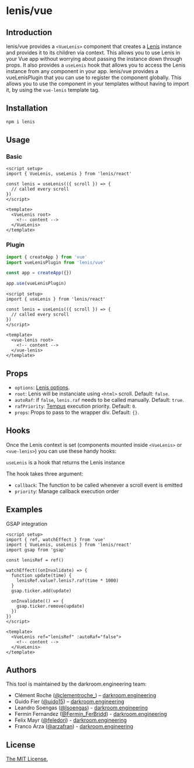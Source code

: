 # lenis/vue

## Introduction
lenis/vue provides a `<VueLenis>` component that creates a [Lenis](https://github.com/darkroomengineering/lenis) instance and provides it to its children via context. This allows you to use Lenis in your Vue app without worrying about passing the instance down through props. It also provides a `useLenis` hook that allows you to access the Lenis instance from any component in your app. lenis/vue provides a vueLenisPlugin that you can use to register the component globally. This allows you to use the component in your templates without having to import it, by using the `vue-lenis` template tag.


## Installation

```bash
npm i lenis
```

## Usage

### Basic

```vue
<script setup>
import { VueLenis, useLenis } from 'lenis/react'

const lenis = useLenis(({ scroll }) => {
  // called every scroll
})
</script>

<template>
  <VueLenis root>
    <!-- content -->
  </VueLenis>
</template>
```

### Plugin
```js
import { createApp } from 'vue'
import vueLenisPlugin from 'lenis/vue'

const app = createApp({})

app.use(vueLenisPlugin)
```

```vue
<script setup>
import { useLenis } from 'lenis/react'

const lenis = useLenis(({ scroll }) => {
  // called every scroll
})
</script>

<template>
  <vue-lenis root>
    <!-- content -->
  </vue-lenis>
</template>
```

## Props
- `options`: [Lenis options](https://github.com/darkroomengineering/lenis#instance-settings).
- `root`: Lenis will be instanciate using `<html>` scroll. Default: `false`.
- `autoRaf`: if `false`, `lenis.raf` needs to be called manually. Default: `true`.
- `rafPriority`: [Tempus](https://github.com/studio-freight/tempus#readme) execution priority. Default: `0`.
- `props`: Props to pass to the wrapper div. Default: `{}`.

## Hooks
Once the Lenis context is set (components mounted inside `<VueLenis>` or `<vue-lenis>`) you can use these handy hooks:

`useLenis` is a hook that returns the Lenis instance

The hook takes three argument:
- `callback`: The function to be called whenever a scroll event is emitted
- `priority`: Manage callback execution order

## Examples

GSAP integration

```vue
<script setup>
import { ref, watchEffect } from 'vue'
import { VueLenis, useLenis } from 'lenis/react'
import gsap from 'gsap'

const lenisRef = ref()

watchEffect((onInvalidate) => {
  function update(time) {
    lenisRef.value?.lenis?.raf(time * 1000)
  }
  gsap.ticker.add(update)

  onInvalidate(() => {
    gsap.ticker.remove(update)
  })
})
</script>

<template>
  <VueLenis ref="lenisRef" :autoRaf="false">
    <!-- content -->
  </VueLenis>
</template>
```

## Authors

This tool is maintained by the darkroom.engineering team:

- Clément Roche ([@clementroche\_](https://twitter.com/clementroche_)) – [darkroom.engineering](https://darkroom.engineering)
- Guido Fier ([@uido15](https://twitter.com/uido15)) – [darkroom.engineering](https://darkroom.engineering)
- Leandro Soengas ([@lsoengas](https://twitter.com/lsoengas)) - [darkroom.engineering](https://darkroom.engineering)
- Fermin Fernandez ([@Fermin_FerBridd](https://twitter.com/Fermin_FerBridd)) - [darkroom.engineering](https://darkroom.engineering)
- Felix Mayr ([@feledori](https://twitter.com/feledori)) - [darkroom.engineering](https://darkroom.engineering)
- Franco Arza ([@arzafran](https://twitter.com/arzafran)) - [darkroom.engineering](https://darkroom.engineering)

## License

[The MIT License.](https://opensource.org/licenses/MIT)
